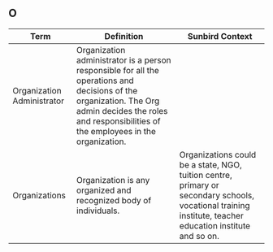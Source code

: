 ## O 

Term | Definition |Sunbird Context
-----|------------|-----------------
Organization Administrator  |Organization administrator is a person responsible for all the operations and decisions of the organization. The Org admin decides the roles and responsibilities of the employees in the organization.  |
Organizations |Organization is any organized and recognized body of individuals.  |Organizations could be a state, NGO, tuition centre, primary or secondary schools, vocational training institute, teacher education institute and so on. |
